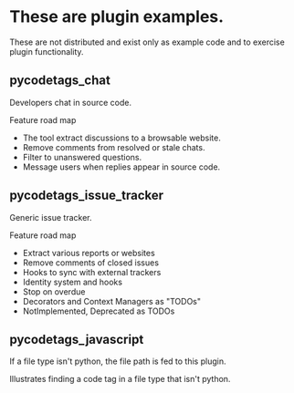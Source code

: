 # These are plugin examples.

These are not distributed and exist only as example code and to exercise plugin functionality.

## pycodetags_chat
Developers chat in source code. 

Feature road map
- The tool extract discussions to a browsable website.
- Remove comments from resolved or stale chats. 
- Filter to unanswered questions.
- Message users when replies appear in source code.

## pycodetags_issue_tracker
Generic issue tracker.

Feature road map
- Extract various reports or websites
- Remove comments of closed issues
- Hooks to sync with external trackers
- Identity system and hooks
- Stop on overdue
- Decorators and Context Managers as "TODOs"
- NotImplemented, Deprecated as TODOs

## pycodetags_javascript
If a file type isn't python, the file path is fed to this plugin.

Illustrates finding a code tag in a file type that isn't python.